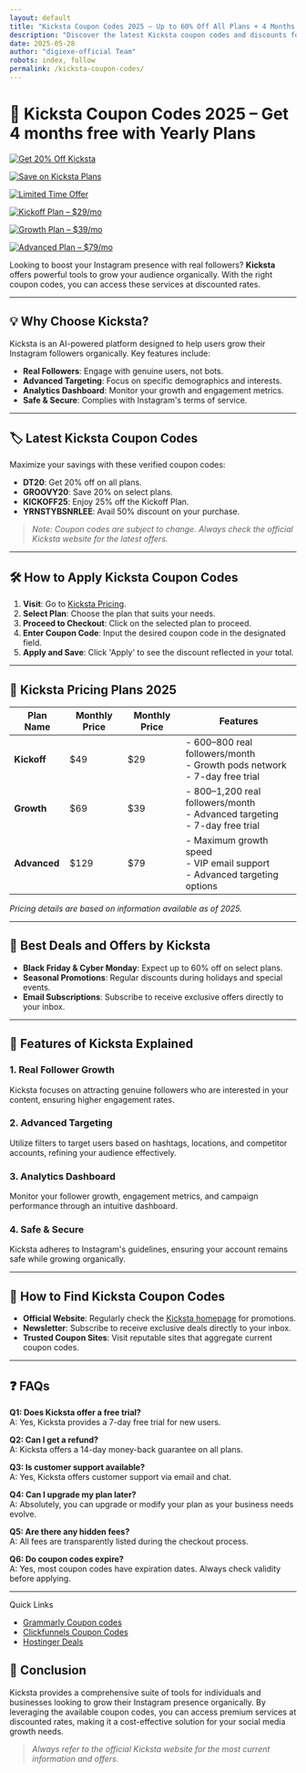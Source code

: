 ```yaml
---
layout: default
title: "Kicksta Coupon Codes 2025 – Up to 60% Off All Plans + 4 Months Free"
description: "Discover the latest Kicksta coupon codes and discounts for 2025. Pay Yearly and get 4 months free on All Kicksta Plans"
date: 2025-05-28
author: "digiexe-official Team"
robots: index, follow
permalink: /kicksta-coupon-codes/
---
```


# 🚀 Kicksta Coupon Codes 2025 – Get 4 months free with Yearly Plans

[![Get 20% Off Kicksta](https://img.shields.io/badge/Get%2020%25%20Off-Kicksta%20Discount-brightgreen?style=for-the-badge)](https://kicksta.co/pricing)

[![Save on Kicksta Plans](https://img.shields.io/badge/Save%20Now-Kicksta%20Deals-blue?style=for-the-badge)](https://kicksta.co/pricing)

[![Limited Time Offer](https://img.shields.io/badge/Limited%20Time%20Offer-Act%20Fast-orange?style=for-the-badge)](https://kicksta.co/pricing)

[![Kickoff Plan – $29/mo](https://img.shields.io/badge/Kickoff%20Plan-%2429%2Fmo-brightgreen?style=for-the-badge)](https://kicksta.co/pricing?plan=yearly)

[![Growth Plan – $39/mo](https://img.shields.io/badge/Growth%20Plan-%2439%2Fmo-blue?style=for-the-badge)](https://kicksta.co/pricing?plan=yearly)

[![Advanced Plan – $79/mo](https://img.shields.io/badge/Advanced%20Plan-%2479%2Fmo-purple?style=for-the-badge)](https://kicksta.co/pricing?plan=yearly)


Looking to boost your Instagram presence with real followers? **Kicksta** offers powerful tools to grow your audience 
organically. With the right coupon codes, you can access these services at discounted rates.

---

## 💡 Why Choose Kicksta?

Kicksta is an AI-powered platform designed to help users grow their Instagram followers organically. Key features include:

- **Real Followers**: Engage with genuine users, not bots.
- **Advanced Targeting**: Focus on specific demographics and interests.
- **Analytics Dashboard**: Monitor your growth and engagement metrics.
- **Safe & Secure**: Complies with Instagram's terms of service.

---

## 🏷️ Latest Kicksta Coupon Codes

Maximize your savings with these verified coupon codes:

- **DT20**: Get 20% off on all plans.
- **GROOVY20**: Save 20% on select plans.
- **KICKOFF25**: Enjoy 25% off the Kickoff Plan.
- **YRNSTYBSNRLEE**: Avail 50% discount on your purchase.

> *Note: Coupon codes are subject to change. Always check the official Kicksta website for the latest offers.*

---

## 🛠️ How to Apply Kicksta Coupon Codes

1. **Visit**: Go to [Kicksta Pricing](https://kicksta.co/pricing).
2. **Select Plan**: Choose the plan that suits your needs.
3. **Proceed to Checkout**: Click on the selected plan to proceed.
4. **Enter Coupon Code**: Input the desired coupon code in the designated field.
5. **Apply and Save**: Click 'Apply' to see the discount reflected in your total.

---

## 💼 Kicksta Pricing Plans 2025

| Plan Name       | Monthly Price |Monthly Price | Features                                                                 |
|-----------------|---------------|---------------|--------------------------------------------------------------------------|
| **Kickoff**     | $49           |$29           | - 600–800 real followers/month<br>- Growth pods network<br>- 7-day free trial |
| **Growth**      | $69           | $39           |- 800–1,200 real followers/month<br>- Advanced targeting<br>- 7-day free trial |
| **Advanced**| $129           |$79           | - Maximum growth speed<br>- VIP email support<br>- Advanced targeting options |

*Pricing details are based on information available as of 2025.*

---

## 🎁 Best Deals and Offers by Kicksta

- **Black Friday & Cyber Monday**: Expect up to 60% off on select plans.
- **Seasonal Promotions**: Regular discounts during holidays and special events.
- **Email Subscriptions**: Subscribe to receive exclusive offers directly to your inbox.

---

## 📌 Features of Kicksta Explained

### 1. **Real Follower Growth**
Kicksta focuses on attracting genuine followers who are interested in your content, ensuring higher engagement rates.

### 2. **Advanced Targeting**
Utilize filters to target users based on hashtags, locations, and competitor accounts, refining your audience effectively.

### 3. **Analytics Dashboard**
Monitor your follower growth, engagement metrics, and campaign performance through an intuitive dashboard.

### 4. **Safe & Secure**
Kicksta adheres to Instagram's guidelines, ensuring your account remains safe while growing organically.

---

## 📅 How to Find Kicksta Coupon Codes

- **Official Website**: Regularly check the [Kicksta homepage](https://kicksta.co/) for promotions.
- **Newsletter**: Subscribe to receive exclusive deals directly to your inbox.
- **Trusted Coupon Sites**: Visit reputable sites that aggregate current coupon codes.

---

## ❓ FAQs

**Q1: Does Kicksta offer a free trial?**  
A: Yes, Kicksta provides a 7-day free trial for new users.

**Q2: Can I get a refund?**  
A: Kicksta offers a 14-day money-back guarantee on all plans.

**Q3: Is customer support available?**  
A: Yes, Kicksta offers customer support via email and chat.

**Q4: Can I upgrade my plan later?**  
A: Absolutely, you can upgrade or modify your plan as your business needs evolve.

**Q5: Are there any hidden fees?**  
A: All fees are transparently listed during the checkout process.

**Q6: Do coupon codes expire?**  
A: Yes, most coupon codes have expiration dates. Always check validity before applying.

---

Quick Links

- [Grammarly Coupon codes](https://rankloud.github.io/ibcs/grammarly-coupon-codes/)
- [Clickfunnels Coupon Codes](https://rankloud.github.io/ibcs/clickfunnels-coupon-codes/) 
- [Hostinger Deals](https://rankloud.github.io/ibcs/hostinger-coupon-codes/)

## 📝 Conclusion

Kicksta provides a comprehensive suite of tools for individuals and businesses looking to grow their Instagram presence 
organically. By leveraging the available coupon codes, you can access premium services at discounted rates, making it a 
cost-effective solution for your social media growth needs.

> *Always refer to the official Kicksta website for the most current information and offers.*
